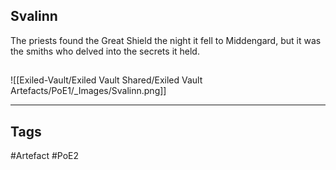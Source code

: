 ## Svalinn
The priests found the Great Shield the night it fell to Middengard,
but it was the smiths who delved into the secrets it held.
##
![[Exiled-Vault/Exiled Vault Shared/Exiled Vault Artefacts/PoE1/_Images/Svalinn.png]]

---
## Tags
#Artefact
#PoE2